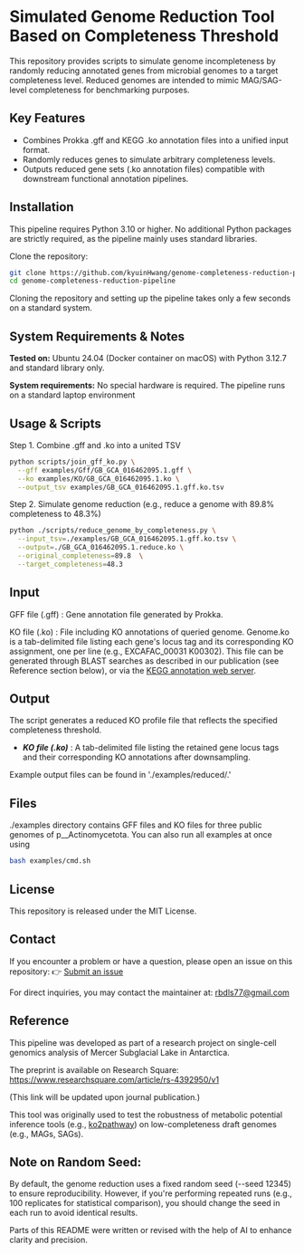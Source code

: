 # Simulated Genome Reduction Tool Based on Completeness Threshold

This repository provides scripts to simulate genome incompleteness by randomly reducing annotated genes from microbial genomes to a target completeness level.
Reduced genomes are intended to mimic MAG/SAG-level completeness for benchmarking purposes.

## Key Features
- Combines Prokka .gff and KEGG .ko annotation files into a unified input format.
- Randomly reduces genes to simulate arbitrary completeness levels.
- Outputs reduced gene sets (.ko annotation files) compatible with downstream functional annotation pipelines.

## Installation
This pipeline requires Python 3.10 or higher.
No additional Python packages are strictly required, as the pipeline mainly uses standard libraries.

Clone the repository:

```bash
git clone https://github.com/kyuinHwang/genome-completeness-reduction-pipeline.git
cd genome-completeness-reduction-pipeline
```

Cloning the repository and setting up the pipeline takes only a few seconds on a standard system.

## System Requirements & Notes

**Tested on:** Ubuntu 24.04 (Docker container on macOS) with Python 3.12.7 and standard library only.

**System requirements:** No special hardware is required. The pipeline runs on a standard laptop environment

## Usage & Scripts

Step 1. Combine .gff and .ko into a united TSV
``` bash
python scripts/join_gff_ko.py \
  --gff examples/Gff/GB_GCA_016462095.1.gff \
  --ko examples/KO/GB_GCA_016462095.1.ko \
  --output_tsv examples/GB_GCA_016462095.1.gff.ko.tsv
```

Step 2. Simulate genome reduction (e.g., reduce a genome with 89.8% completeness to 48.3%)
``` bash
python ./scripts/reduce_genome_by_completeness.py \
  --input_tsv=./examples/GB_GCA_016462095.1.gff.ko.tsv \
  --output=./GB_GCA_016462095.1.reduce.ko \
  --original_completeness=89.8  \
  --target_completeness=48.3
```

## Input
GFF file (.gff) : Gene annotation file generated by Prokka.

KO file (.ko) : File including KO annotations of queried genome. Genome.ko is a tab-delimited file listing each gene's locus tag and its corresponding KO assignment, one per line (e.g., EXCAFAC_00031 K00302). This file can be generated through BLAST searches as described in our publication (see Reference section below), or via the [KEGG annotation web server](https://www.kegg.jp/kegg/annotation/).

## Output
The script generates a reduced KO profile file that reflects the specified completeness threshold.

- ***KO file (.ko)*** : A tab-delimited file listing the retained gene locus tags and their corresponding KO annotations after downsampling.

Example output files can be found in './examples/reduced/.'

## Files
./examples directory contains GFF files and KO files for three public genomes of p__Actinomycetota. You can also run all examples at once using 
``` bash
bash examples/cmd.sh
```

## License

This repository is released under the MIT License.

## Contact
If you encounter a problem or have a question, please open an issue on this repository:
👉 [Submit an issue](https://github.com/kyuinHwang/genome-completeness-reduction-pipeline/issues)

For direct inquiries, you may contact the maintainer at: rbdls77@gmail.com

## Reference

This pipeline was developed as part of a research project on single-cell genomics analysis of Mercer Subglacial Lake in Antarctica.

The preprint is available on Research Square:
https://www.researchsquare.com/article/rs-4392950/v1

(This link will be updated upon journal publication.)

This tool was originally used to test the robustness of metabolic potential inference tools (e.g., [ko2pathway](https://github.com/kyuinHwang/ko2pathway)) on low-completeness draft genomes (e.g., MAGs, SAGs).

## Note on Random Seed:
By default, the genome reduction uses a fixed random seed (--seed 12345) to ensure reproducibility. However, if you're performing repeated runs (e.g., 100 replicates for statistical comparison), you should change the seed in each run to avoid identical results.

Parts of this README were written or revised with the help of AI to enhance clarity and precision.
